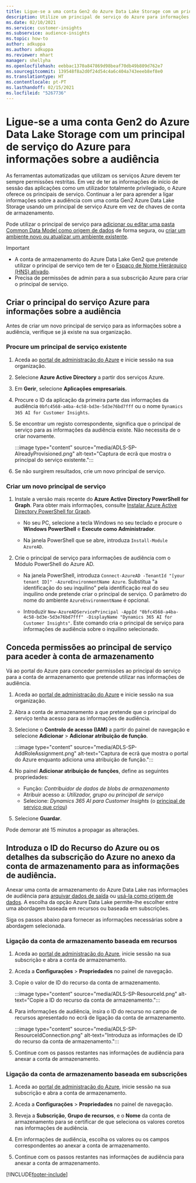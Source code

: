 ```yaml
---
title: Ligue-se a uma conta Gen2 do Azure Data Lake Storage com um principal de serviço
description: Utilize um principal de serviço do Azure para informações sobre a audiência para ligar ao seu próprio data lake quando o ligar às informações sobre a audiência.
ms.date: 02/10/2021
ms.service: customer-insights
ms.subservice: audience-insights
ms.topic: how-to
author: adkuppa
ms.author: adkuppa
ms.reviewer: mhart
manager: shellyha
ms.openlocfilehash: eebbac1370a847869d98beaf70db49b809d762e7
ms.sourcegitcommit: 139548f8a2d0f24d54c4a6c404a743eeeb8ef8e0
ms.translationtype: HT
ms.contentlocale: pt-PT
ms.lasthandoff: 02/15/2021
ms.locfileid: "5267736"
---
```

# <a name="connect-to-an-azure-data-lake-storage-gen2-account-with-an-azure-service-principal-for-audience-insights"></a>Ligue-se a uma conta Gen2 do Azure Data Lake Storage com um principal de serviço do Azure para informações sobre a audiência

As ferramentas automatizadas que utilizam os serviços Azure devem ter sempre permissões restritas. Em vez de ter as informações de início de sessão das aplicações como um utilizador totalmente privilegiado, o Azure oferece os principais de serviço. Continuar a ler para aprender a ligar informações sobre a audiência com uma conta Gen2 Azure Data Lake Storage usando um principal de serviço Azure em vez de chaves de conta de armazenamento. 

Pode utilizar o principal de serviço para [adicionar ou editar uma pasta Common Data Model como origem de dados](connect-common-data-model.md) de forma segura, ou [criar um ambiente novo ou atualizar um ambiente existente](manage-environments.md#create-an-environment-in-an-existing-organization).

> [!IMPORTANT]
> - A conta de armazenamento do Azure Data Lake Gen2 que pretende utilizar o principal de serviço tem de ter o [Espaço de Nome Hierárquico (HNS) ativado](https://docs.microsoft.com/azure/storage/blobs/data-lake-storage-namespace).
> - Precisa de permissões de admin para a sua subscrição Azure para criar o principal de serviço.

## <a name="create-azure-service-principal-for-audience-insights"></a>Criar o principal do serviço Azure para informações sobre a audiência

Antes de criar um novo principal de serviço para as informações sobre a audiência, verifique se já existe na sua organização.

### <a name="look-for-an-existing-service-principal"></a>Procure um principal de serviço existente

1. Aceda ao [portal de administração do Azure](https://portal.azure.com) e inicie sessão na sua organização.

2. Selecione **Azure Active Directory** a partir dos serviços Azure.

3. Em **Gerir**, selecione **Aplicações empresariais**.

4. Procure o ID da aplicação da primeira parte das informações da audiência `0bfc4568-a4ba-4c58-bd3e-5d3e76bd7fff` ou o nome `Dynamics 365 AI for Customer Insights`.

5. Se encontrar um registo correspondente, significa que o principal de serviço para as informações da audiência existe. Não necessita de o criar novamente.
   
   :::image type="content" source="media/ADLS-SP-AlreadyProvisioned.png" alt-text="Captura de ecrã que mostra o principal do serviço existente.":::
   
6. Se não surgirem resultados, crie um novo principal de serviço.

### <a name="create-a-new-service-principal"></a>Criar um novo principal de serviço

1. Instale a versão mais recente do **Azure Active Directory PowerShell for Graph**. Para obter mais informações, consulte [Instalar Azure Active Directory PowerShell for Graph](https://docs.microsoft.com/powershell/azure/active-directory/install-adv2).
   - No seu PC, selecione a tecla Windows no seu teclado e procure o **Windows PowerShell** e **Execute como Administrador**.
   
   - Na janela PowerShell que se abre, introduza `Install-Module AzureAD`.

2. Crie o principal de serviço para informações de audiência com o Módulo PowerShell do Azure AD.
   - Na janela PowerShell, introduza `Connect-AzureAD -TenantId "[your tenant ID]" -AzureEnvironmentName Azure`. Substitua "a identificação do seu inquilino" pela identificação real do seu inquilino onde pretende criar o principal de serviço. O parâmetro do nome do ambiente `AzureEnvironmentName` é opcional.
  
   - Introduzir `New-AzureADServicePrincipal -AppId "0bfc4568-a4ba-4c58-bd3e-5d3e76bd7fff" -DisplayName "Dynamics 365 AI for Customer Insights"`. Este comando cria o principal de serviço para informações de audiência sobre o inquilino selecionado.  

## <a name="grant-permissions-to-the-service-principal-to-access-the-storage-account"></a>Conceda permissões ao principal de serviço para aceder à conta de armazenamento

Vá ao portal do Azure para conceder permissões ao principal do serviço para a conta de armazenamento que pretende utilizar nas informações de audiência.

1. Aceda ao [portal de administração do Azure](https://portal.azure.com) e inicie sessão na sua organização.

1. Abra a conta de armazenamento a que pretende que o principal do serviço tenha acesso para as informações de audiência.

1. Selecione o **Controlo de acesso (IAM)** a partir do painel de navegação e selecione **Adicionar** > **Adicionar atribuição de função**.
   
   :::image type="content" source="media/ADLS-SP-AddRoleAssignment.png" alt-text="Captura de ecrã que mostra o portal do Azure enquanto adiciona uma atribuição de função.":::
   
1. No painel **Adicionar atribuição de funções**, define as seguintes propriedades:
   - Função: *Contribuidor de dados de blobs de armazenamento*
   - Atribuir acesso a: *Utilizador, grupo ou principal de serviço*
   - Selecione: *Dynamics 365 AI para Customer Insights* (o [principal de serviço que criou](#create-a-new-service-principal))

1.  Selecione **Guardar**.

Pode demorar até 15 minutos a propagar as alterações.

## <a name="enter-the-azure-resource-id-or-the-azure-subscription-details-in-the-storage-account-attachment-to-audience-insights"></a>Introduza o ID do Recurso do Azure ou os detalhes da subscrição do Azure no anexo da conta de armazenamento para as informações de audiência.

Anexar uma conta de armazenamento do Azure Data Lake nas informações de audiência para [arquivar dados de saída](manage-environments.md) ou [usá-la como origem de dados](connect-common-data-service-lake.md). A escolha da opção Azure Data Lake permite-lhe escolher entre uma abordagem baseada em recursos ou baseada em subscrições.

Siga os passos abaixo para fornecer as informações necessárias sobre a abordagem selecionada.

### <a name="resource-based-storage-account-connection"></a>Ligação da conta de armazenamento baseada em recursos

1. Aceda ao [portal de administração do Azure](https://portal.azure.com), inicie sessão na sua subscrição e abra a conta de armazenamento.

1. Aceda a **Configurações** > **Propriedades** no painel de navegação.

1. Copie o valor de ID do recurso da conta de armazenamento.

   :::image type="content" source="media/ADLS-SP-ResourceId.png" alt-text="Copie a ID do recurso da conta de armazenamento.":::

1. Para informações de audiência, insira o ID do recurso no campo de recursos apresentado no ecrã de ligação da conta de armazenamento.

   :::image type="content" source="media/ADLS-SP-ResourceIdConnection.png" alt-text="Introduza as informações de ID do recurso da conta de armazenamento.":::   
   
1. Continue com os passos restantes nas informações de audiência para anexar a conta de armazenamento.

### <a name="subscription-based-storage-account-connection"></a>Ligação da conta de armazenamento baseada em subscrições

1. Aceda ao [portal de administração do Azure](https://portal.azure.com), inicie sessão na sua subscrição e abra a conta de armazenamento.

1. Aceda a **Configurações** > **Propriedades** no painel de navegação.

1. Reveja a **Subscrição**, **Grupo de recursos**, e o **Nome** da conta de armazenamento para se certificar de que seleciona os valores coretos nas informações de audiência.

1. Em informações de audiência, escolha os valores ou os campos correspondentes ao anexar a conta de armazenamento.
   
1. Continue com os passos restantes nas informações de audiência para anexar a conta de armazenamento.


[!INCLUDE[footer-include](../includes/footer-banner.md)]